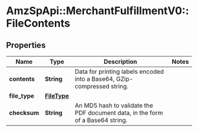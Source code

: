 # AmzSpApi::MerchantFulfillmentV0::FileContents

## Properties
Name | Type | Description | Notes
------------ | ------------- | ------------- | -------------
**contents** | **String** | Data for printing labels encoded into a Base64, GZip-compressed string. | 
**file_type** | [**FileType**](FileType.md) |  | 
**checksum** | **String** | An MD5 hash to validate the PDF document data, in the form of a Base64 string. | 

